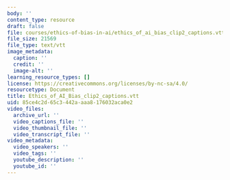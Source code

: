```yaml
---
body: ''
content_type: resource
draft: false
file: courses/ethics-of-bias-in-ai/ethics_of_ai_bias_clip2_captions.vtt
file_size: 21569
file_type: text/vtt
image_metadata:
  caption: ''
  credit: ''
  image-alt: ''
learning_resource_types: []
license: https://creativecommons.org/licenses/by-nc-sa/4.0/
resourcetype: Document
title: Ethics_of_AI_Bias_clip2_captions.vtt
uid: 85ce4c2d-65c3-442a-aaa8-176032aca0e2
video_files:
  archive_url: ''
  video_captions_file: ''
  video_thumbnail_file: ''
  video_transcript_file: ''
video_metadata:
  video_speakers: ''
  video_tags: ''
  youtube_description: ''
  youtube_id: ''
---
```

